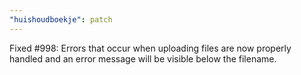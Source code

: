 ```yaml
---
"huishoudboekje": patch
---
```


Fixed #998: Errors that occur when uploading files are now properly handled and an error message will be visible below the filename.
